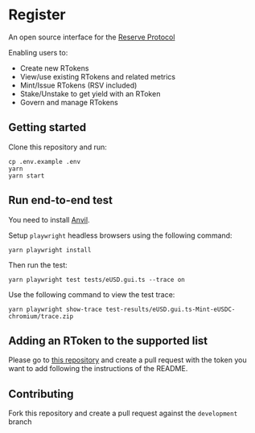 # Register

An open source interface for the [Reserve Protocol](https://github.com/reserve-protocol/protocol)

Enabling users to:

- Create new RTokens
- View/use existing RTokens and related metrics
- Mint/Issue RTokens (RSV included)
- Stake/Unstake to get yield with an RToken
- Govern and manage RTokens

## Getting started

Clone this repository and run:

```
cp .env.example .env
yarn
yarn start
```

## Run end-to-end test

You need to install [Anvil](https://github.com/foundry-rs/foundry/blob/master/anvil/README.md).

Setup `playwright` headless browsers using the following command:

```
yarn playwright install
```

Then run the test:

```
yarn playwright test tests/eUSD.gui.ts --trace on
```

Use the following command to view the test trace:

```
yarn playwright show-trace test-results/eUSD.gui.ts-Mint-eUSDC-chromium/trace.zip
```

## Adding an RToken to the supported list

Please go to [this repository](https://github.com/lc-labs/rtokens) and create a pull request with the token you want to add following the instructions of the README.

## Contributing

Fork this repository and create a pull request against the `development` branch
